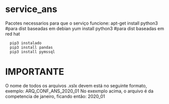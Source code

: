 #                              service_ans

Pacotes necessarios para que o serviço funcione:
      apt-get install python3 #para dist baseadas em debian
      yum install python3 #para dist baseadas em red hat 
      
      pip3 instalado
      pip3 install pandas
      pip3 install pymssql
      
#                              IMPORTANTE 
 O nome de todos os arquivos .xslx devem está no seguinte formato, exemplo:
      ARQ_CONF_ANS_2020_01
 No exexmplo acima, o arquivo é da competencia de janeiro, ficando então: 2020_01
